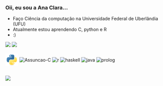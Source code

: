 ### Oii, eu sou a Ana Clara...

* Faço Ciência da computação na Universidade Federal de Uberlândia (UFU)
* Atualmente estou aprendendo C, python e R
* :)

<div>
  <img height=150 src="https://github-readme-stats.vercel.app/api?username=anaclaramcarvalho&theme=tokyonight&show_icons=true" />
  <img height=120 src="https://github-readme-stats.vercel.app/api/top-langs?username=anaclaramcarvalho&layout=compact&langs_count=16&theme=github_dark" />
</div>  


<div style="display: inline_block"><br>
  <img align="center" alt="Anna-Python" height="40" width="40" src="https://raw.githubusercontent.com/devicons/devicon/master/icons/python/python-original.svg">
  <img align="center" alt="Assuncao-C" height="40" width="40" src="https://cdn.jsdelivr.net/gh/devicons/devicon/icons/c/c-original.svg">
  <img align="center" alt = "r" height="40" width="40"  src="https://cdn.jsdelivr.net/gh/devicons/devicon@latest/icons/r/r-original.svg" />
  <img align="center" alt = "haskell" height="40" width="40" src="https://cdn.jsdelivr.net/gh/devicons/devicon@latest/icons/haskell/haskell-original.svg">
 <img align="center" alt = "java" height="40" width="40" src="https://cdn.jsdelivr.net/gh/devicons/devicon@latest/icons/java/java-original.svg">
  <img align="center" alt = "prolog" height="40" width="40"  src="https://cdn.jsdelivr.net/gh/devicons/devicon@latest/icons/prolog/prolog-original.svg">
</div>

##

<div>
   <a align="center"  href = "mailto:anaclaram290@gmail.com"><img src="https://img.shields.io/badge/-Gmail-%23333?style=for-the-badge&logo=gmail&logoColor=white" target="_blank">
    <a https://github.com/anaclaramcarvalho/anaclaramcarvalho/blob/output/github-contribution-grid-snake.svg>
</div>

